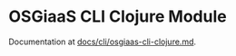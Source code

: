 # OSGiaaS CLI Clojure Module

Documentation at [docs/cli/osgiaas-cli-clojure.md](../../../docs/cli/osgiaas-cli-clojure.md).
